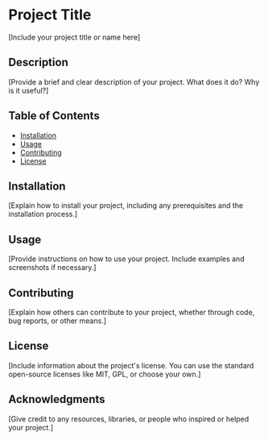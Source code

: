 # Project Title

[Include your project title or name here]

## Description

[Provide a brief and clear description of your project. What does it do? Why is it useful?]

## Table of Contents

- [Installation](#installation)
- [Usage](#usage)
- [Contributing](#contributing)
- [License](#license)

## Installation

[Explain how to install your project, including any prerequisites and the installation process.]

## Usage

[Provide instructions on how to use your project. Include examples and screenshots if necessary.]

## Contributing

[Explain how others can contribute to your project, whether through code, bug reports, or other means.]

## License

[Include information about the project's license. You can use the standard open-source licenses like MIT, GPL, or choose your own.]

## Acknowledgments

[Give credit to any resources, libraries, or people who inspired or helped your project.]

